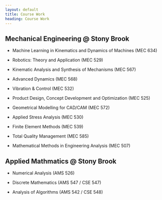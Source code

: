 ```yaml
---
layout: default
title: Course Work
heading: Course Work
---
```


## Mechanical Engineering @ Stony Brook

- Machine Learning in Kinematics and Dynamics of Machines (MEC 634)

- Robotics: Theory and Application (MEC 529)

- Kinematic Analysis and Synthesis of Mechanisms (MEC 567)

- Advanced Dynamics (MEC 568)

- Vibration & Control (MEC 532)

- Product Design, Concept Development and Optimization (MEC 525)

- Geometrical Modelling for CAD/CAM (MEC 572)

- Applied Stress Analysis (MEC 530)

- Finite Element Methods (MEC 539)

- Total Quality Management (MEC 585)

- Mathematical Methods in Engineering Analysis (MEC 507)

## Applied Mathmatics @ Stony Brook

- Numerical Analysis (AMS 526)

- Discrete Mathematics (AMS 547 / CSE 547)

- Analysis of Algorithms (AMS 542 / CSE 548)